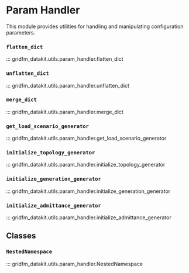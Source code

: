 # Param Handler

This module provides utilities for handling and manipulating configuration parameters.

### `flatten_dict`

::: gridfm_datakit.utils.param_handler.flatten_dict

### `unflatten_dict`

::: gridfm_datakit.utils.param_handler.unflatten_dict

### `merge_dict`

::: gridfm_datakit.utils.param_handler.merge_dict

### `get_load_scenario_generator`

::: gridfm_datakit.utils.param_handler.get_load_scenario_generator

### `initialize_topology_generator`

::: gridfm_datakit.utils.param_handler.initialize_topology_generator

### `initialize_generation_generator`

::: gridfm_datakit.utils.param_handler.initialize_generation_generator

### `initialize_admittance_generator`

::: gridfm_datakit.utils.param_handler.initialize_admittance_generator

## Classes

### `NestedNamespace`

::: gridfm_datakit.utils.param_handler.NestedNamespace
